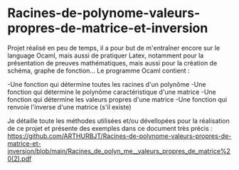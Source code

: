 # Racines-de-polynome-valeurs-propres-de-matrice-et-inversion

Projet réalisé en peu de temps, il a pour but de m'entraîner encore sur le language Ocaml, mais aussi de pratiquer Latex, notamment pour la présentation de preuves mathématiques, mais aussi pour la création de schéma, graphe de fonction... 
Le programme Ocaml contient :

-Une fonction qui détermine toutes les racines d'un polynôme
-Une fonction qui détermine le polynôme caractéristique d'une matrice
-Une fonction qui détermine les valeurs propres d'une matrice
-Une fonction qui renvoie l'inverse d'une matrice (s'il existe)

Je détaille toute les méthodes utilisées et/ou dévellopées pour la réalisation de ce projet et présente des exemples dans ce document très précis :
https://github.com/ARTHURBJT/Racines-de-polynome-valeurs-propres-de-matrice-et-inversion/blob/main/Racines_de_polyn_me__valeurs_propres_de_matrice%20(2).pdf
